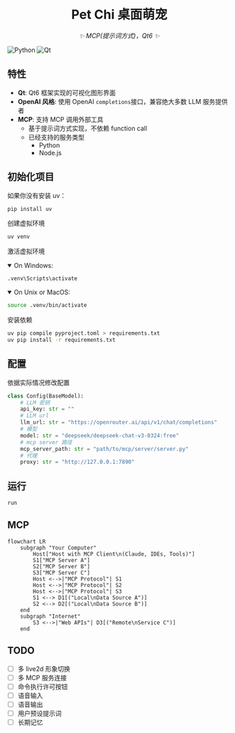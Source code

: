 <div align="center">

# Pet Chi 桌面萌宠

_✨ MCP(提示词方式)，Qt6 ✨_

</div>

<img src="https://img.shields.io/badge/Python-3.10+-f09?style=flat&logo=Python&logoColor=fc5&labelColor=3776AB" alt="Python">
<img src="https://img.shields.io/badge/Qt-6-41CD52?style=flat&logo=Qt&logoColor=fff&labelColor=41CD52" alt="Qt">

## 特性

- **Qt**: Qt6 框架实现的可视化图形界面
- **OpenAI 风格**: 使用 OpenAI `completions`接口，兼容绝大多数 LLM 服务提供者
- **MCP**: 支持 MCP 调用外部工具
  - 基于提示词方式实现，不依赖 function call
  - 已经支持的服务类型
    - Python
    - Node.js

## 初始化项目

如果你没有安装 uv：

```sh
pip install uv
```

创建虚拟环境

```sh
uv venv
```

激活虚拟环境

<details open>
<summary>On Windows:</summary>

```sh
.venv\Scripts\activate
```

</details>

<details open>
<summary>On Unix or MacOS:</summary>

```sh
source .venv/bin/activate
```

</details>

安装依赖

```sh
uv pip compile pyproject.toml > requirements.txt
uv pip install -r requirements.txt
```

## 配置

依据实际情况修改配置

```Python
class Config(BaseModel):
    # LLM 密钥
    api_key: str = ""
    # LLM url
    llm_url: str = "https://openrouter.ai/api/v1/chat/completions"
    # 模型
    model: str = "deepseek/deepseek-chat-v3-0324:free"
    # mcp server 路径
    mcp_server_path: str = "path/to/mcp/server/server.py"
    # 代理
    proxy: str = "http://127.0.0.1:7890"
```

## 运行

```sh
run
```

## MCP

```mermaid
flowchart LR
    subgraph "Your Computer"
        Host["Host with MCP Client\n(Claude, IDEs, Tools)"]
        S1["MCP Server A"]
        S2["MCP Server B"]
        S3["MCP Server C"]
        Host <-->|"MCP Protocol"| S1
        Host <-->|"MCP Protocol"| S2
        Host <-->|"MCP Protocol"| S3
        S1 <--> D1[("Local\nData Source A")]
        S2 <--> D2[("Local\nData Source B")]
    end
    subgraph "Internet"
        S3 <-->|"Web APIs"| D3[("Remote\nService C")]
    end
```

## TODO

- [ ] 多 live2d 形象切换
- [ ] 多 MCP 服务连接
- [ ] 命令执行许可按钮
- [ ] 语音输入
- [ ] 语音输出
- [ ] 用户预设提示词
- [ ] 长期记忆
